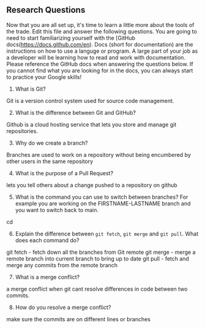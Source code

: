 ## Research Questions 

Now that you are all set up, it's time to learn a little more about the tools of the trade. Edit this file and answer the following questions. You are going to need to start familiarizing yourself with the [GitHub docs(https://docs.github.com/en). Docs (short for documentation) are the instructions on how to use a languge or program. A large part of your job as a developer will be learning how to read and work with documentation. Please reference the GitHub docs when answering the questions below. If you cannot find what you are looking for in the docs, you can always start to practice your Google skills!

1. What is Git?

Git is a version control system used for source code management.

2. What is the difference between Git and GitHub?

Github is a cloud hosting service that lets you store and manage git repositories.

3. Why do we create a branch?

Branches are used to work on a repository without being encumbered by other users in the same repository

4. What is the purpose of a Pull Request?

lets you tell others about a change pushed to a repository on github

5. What is the command you can use to switch between branches? For example you are working on the FIRSTNAME-LASTNAME branch and you want to switch back to main.

cd

6. Explain the difference between `git fetch`, `git merge` and `git pull`. What does each command do?

git fetch - fetch down all the branches from Git remote
git merge - merge a remote branch into current branch to bring up to date
git pull - fetch and merge any commits from the remote branch

7. What is a merge conflict?

a merge conflict when git cant resolve differences in code between two commits.

8. How do you resolve a merge conflict?

make sure the commits are on different lines or branches

